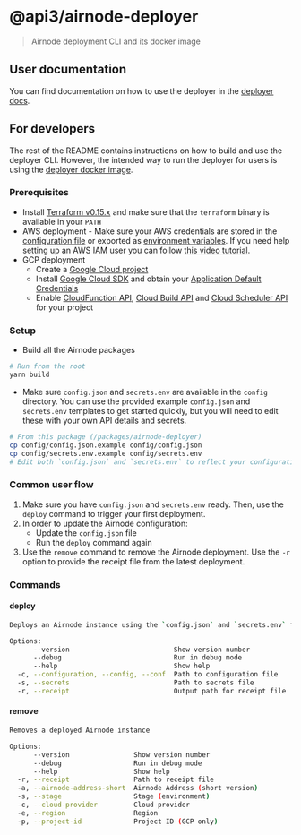 # @api3/airnode-deployer

> Airnode deployment CLI and its docker image

## User documentation

You can find documentation on how to use the deployer in the
[deployer docs](https://docs.api3.org/airnode/latest/grp-providers/docker/deployer-image.html).

## For developers

The rest of the README contains instructions on how to build and use the deployer CLI. However, the intended way to run
the deployer for users is using the [deployer docker image](./docker/README.md).

### Prerequisites

- Install [Terraform v0.15.x](https://www.terraform.io/downloads.html) and make sure that the `terraform` binary is
  available in your `PATH`
- AWS deployment - Make sure your AWS credentials are stored in the
  [configuration file](https://docs.aws.amazon.com/cli/latest/userguide/cli-configure-files.html#cli-configure-files-where)
  or exported as
  [environment variables](https://docs.aws.amazon.com/cli/latest/userguide/cli-configure-envvars.html#envvars-set). If
  you need help setting up an AWS IAM user you can follow
  [this video tutorial](https://www.youtube.com/watch?v=bT19B3IBWHE).
- GCP deployment
  - Create a [Google Cloud project](https://cloud.google.com/resource-manager/docs/creating-managing-projects)
  - Install [Google Cloud SDK](https://cloud.google.com/sdk/docs/install) and obtain your
    [Application Default Credentials](https://cloud.google.com/sdk/gcloud/reference/auth/application-default/login)
  - Enable [CloudFunction API](https://console.cloud.google.com/apis/library/cloudfunctions.googleapis.com),
    [Cloud Build API](https://console.cloud.google.com/apis/library/cloudbuild.googleapis.com) and
    [Cloud Scheduler API](https://console.cloud.google.com/apis/library/cloudscheduler.googleapis.com) for your project

### Setup

- Build all the Airnode packages

```bash
# Run from the root
yarn build
```

- Make sure `config.json` and `secrets.env` are available in the `config` directory. You can use the provided example
  `config.json` and `secrets.env` templates to get started quickly, but you will need to edit these with your own API
  details and secrets.

```bash
# From this package (/packages/airnode-deployer)
cp config/config.json.example config/config.json
cp config/secrets.env.example config/secrets.env
# Edit both `config.json` and `secrets.env` to reflect your configuration
```

### Common user flow

1. Make sure you have `config.json` and `secrets.env` ready. Then, use the `deploy` command to trigger your first
   deployment.
2. In order to update the Airnode configuration:
   - Update the `config.json` file
   - Run the `deploy` command again
3. Use the `remove` command to remove the Airnode deployment. Use the `-r` option to provide the receipt file from the
   latest deployment.

### Commands

#### deploy

```bash
Deploys an Airnode instance using the `config.json` and `secrets.env` files. This can be used for a new deployment or to update an existing deployment.

Options:
      --version                          Show version number                                                   [boolean]
      --debug                            Run in debug mode                                    [boolean] [default: false]
      --help                             Show help                                                             [boolean]
  -c, --configuration, --config, --conf  Path to configuration file             [string] [default: "config/config.json"]
  -s, --secrets                          Path to secrets file                   [string] [default: "config/secrets.env"]
  -r, --receipt                          Output path for receipt file          [string] [default: "output/receipt.json"]
```

#### remove

```bash
Removes a deployed Airnode instance

Options:
      --version                Show version number                                                             [boolean]
      --debug                  Run in debug mode                                              [boolean] [default: false]
      --help                   Show help                                                                       [boolean]
  -r, --receipt                Path to receipt file                                                             [string]
  -a, --airnode-address-short  Airnode Address (short version)                                                  [string]
  -s, --stage                  Stage (environment)                                                              [string]
  -c, --cloud-provider         Cloud provider                                                    [choices: "aws", "gcp"]
  -e, --region                 Region                                                                           [string]
  -p, --project-id             Project ID (GCP only)                                                            [string]
```
